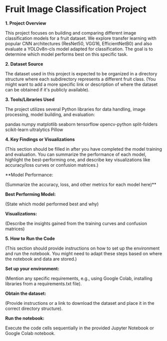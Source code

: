 # ﻿Fruit Image Classification Project
**1. Project Overview**

This project focuses on building and comparing different image classification models for a fruit dataset. We explore transfer learning with popular CNN architectures (ResNet50, VGG16, EfficientNetB0) and also evaluate a YOLOv8n-cls model adapted for classification. The goal is to determine which model performs best on this specific task.

**2. Dataset Source**

The dataset used in this project is expected to be organized in a directory structure where each subdirectory represents a different fruit class. (You might want to add a more specific link or description of where the dataset can be obtained if it's publicly available).

**3. Tools/Libraries Used**

The project utilizes several Python libraries for data handling, image processing, model building, and evaluation:

pandas
numpy
matplotlib
seaborn
tensorflow
opencv-python
split-folders
scikit-learn
ultralytics
Pillow

**4. Key Findings or Visualizations**

(This section should be filled in after you have completed the model training and evaluation. You can summarize the performance of each model, highlight the best-performing one, and describe key visualizations like accuracy/loss curves or confusion matrices.)

**Model Performance: 

(Summarize the accuracy, loss, and other metrics for each model here)**

**Best Performing Model:** 

(State which model performed best and why)

**Visualizations:** 

(Describe the insights gained from the training curves and confusion matrices)

**5. How to Run the Code**

(This section should provide instructions on how to set up the environment and run the notebook. You might need to adapt these steps based on where the notebook and data are stored.)

**Set up your environment:** 

(Mention any specific requirements, e.g., using Google Colab, installing libraries from a requirements.txt file).

**Obtain the dataset:** 

(Provide instructions or a link to download the dataset and place it in the correct directory structure).

**Run the notebook:**

Execute the code cells sequentially in the provided Jupyter Notebook or Google Colab notebook.
